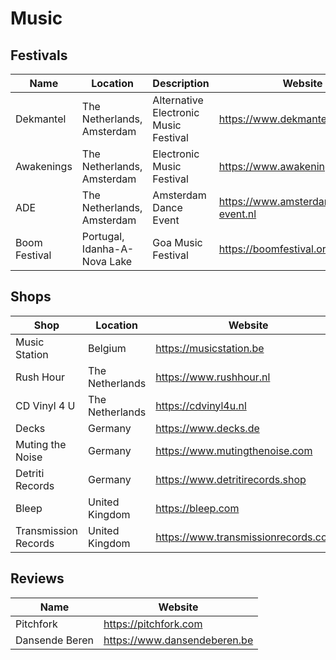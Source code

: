 # Music

## Festivals

| Name          | Location                     | Description                           | Website                           |
| ------------- | ---------------------------- | ------------------------------------- | --------------------------------- |
| Dekmantel     | The Netherlands, Amsterdam   | Alternative Electronic Music Festival | https://www.dekmantelfestival.com |
| Awakenings    | The Netherlands, Amsterdam   | Electronic Music Festival             | https://www.awakenings.com        |
| ADE           | The Netherlands, Amsterdam   | Amsterdam Dance Event                 | https://www.amsterdam-dance-event.nl |
| Boom Festival | Portugal, Idanha-A-Nova Lake | Goa Music Festival                    | https://boomfestival.org          |

## Shops

| Shop                 | Location        | Website                               |
| -------------------- | --------------- | ------------------------------------- |
| Music Station        | Belgium         | https://musicstation.be               |
| Rush Hour            | The Netherlands | https://www.rushhour.nl               |
| CD Vinyl 4 U         | The Netherlands | https://cdvinyl4u.nl                  |
| Decks                | Germany         | https://www.decks.de                  |
| Muting the Noise     | Germany         | https://www.mutingthenoise.com        |
| Detriti Records      | Germany         | https://www.detritirecords.shop       |
| Bleep                | United Kingdom  | https://bleep.com                     |
| Transmission Records | United Kingdom  | https://www.transmissionrecords.co.uk |

## Reviews

| Name           | Website                      |
| -------------- | ---------------------------- |
| Pitchfork      | https://pitchfork.com        |
| Dansende Beren | https://www.dansendeberen.be |